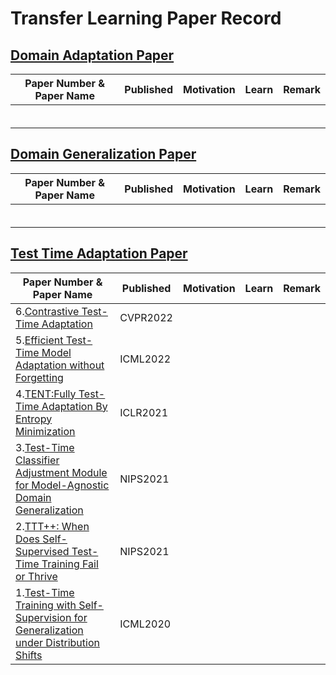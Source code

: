 # Transfer Learning Paper Record

## [Domain Adaptation Paper](https://github.com/XiN0919/Transfer-Learning-Paper/tree/main/Domain%20Adaptation)

| Paper Number & Paper Name| Published | Motivation | Learn | Remark |
| --- | --- | --- | --- | --- |
|  |  |  |  |  |
|  |  |  |  |  |
|  |  |  |  |  |
|  |  |  |  |  |
|  |  |  |  |  |
|  |  |  |  |  |

## [Domain Generalization Paper](https://github.com/XiN0919/Transfer-Learning-Paper/tree/main/Domain%20Generalization)

| Paper Number & Paper Name| Published | Motivation | Learn | Remark |
| --- | --- | --- | --- | --- |
|  |  |  |  |  |
|  |  |  |  |  |
|  |  |  |  |  |
|  |  |  |  |  |
|  |  |  |  |  |
|  |  |  |  |  |

## [Test Time Adaptation Paper](https://github.com/XiN0919/Transfer-Learning-Paper/tree/main/Test%20Time%20Adaptation)

| Paper Number & Paper Name| Published | Motivation | Learn | Remark |
| --- | --- | --- | --- | --- |
| 6.[Contrastive Test-Time Adaptation](https://ieeexplore.ieee.org/document/9880363/) | CVPR2022 |  |  |  |
| 5.[Efficient Test-Time Model Adaptation without Forgetting](https://proceedings.mlr.press/v162/niu22a.html) | ICML2022 |  |  |  |
| 4.[TENT:Fully Test-Time Adaptation By Entropy Minimization](https://openreview.net/forum?id=uXl3bZLkr3c) | ICLR2021 |  |  |  |
| 3.[Test-Time Classifier Adjustment Module for Model-Agnostic Domain Generalization](https://proceedings.neurips.cc/paper/2021/hash/1415fe9fea0fa1e45dddcff5682239a0-Abstract.html) | NIPS2021 |  |  |  |
| 2.[TTT++: When Does Self-Supervised Test-Time Training Fail or Thrive](https://proceedings.neurips.cc/paper/2021/hash/b618c3210e934362ac261db280128c22-Abstract.html) | NIPS2021 |  |  |  |
| 1.[Test-Time Training with Self-Supervision for Generalization under Distribution Shifts](http://proceedings.mlr.press/v119/sun20b.html) | ICML2020 |  |  |  |
